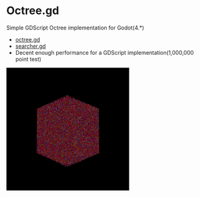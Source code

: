# Octree.gd
Simple GDScript Octree implementation for Godot(4.*)

 - [octree.gd](octree.gd)
 - [searcher.gd](searcher.gd)
 - Decent enough performance for a GDScript implementation(1,000,000 point test)
<img src="https://github.com/daniel-mcclintock/Octree.gd/blob/main/demo.gif?raw=true" width="320">
